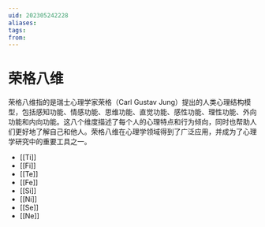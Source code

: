 ```yaml
---
uid: 202305242228
aliases: 
tags: 
from: 
---
```

# 荣格八维

荣格八维指的是瑞士心理学家荣格（Carl Gustav Jung）提出的人类心理结构模型，包括感知功能、情感功能、思维功能、直觉功能、感性功能、理性功能、外向功能和内向功能。这八个维度描述了每个人的心理特点和行为倾向，同时也帮助人们更好地了解自己和他人。荣格八维在心理学领域得到了广泛应用，并成为了心理学研究中的重要工具之一。

- [[Ti]]
- [[Fi]]
- [[Te]]
- [[Fe]]
- [[Si]]
- [[Ni]]
- [[Se]]
- [[Ne]]
